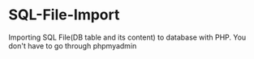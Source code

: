 # SQL-File-Import
Importing SQL File(DB table and its content) to database with PHP. You don't have to go through phpmyadmin

